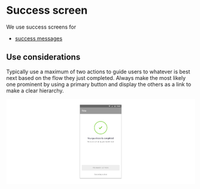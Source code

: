 # Success screen

We use success screens for

* [success messages](../../feedback-scenarios/success-scenario.md)

## Use considerations

Typically use a maximum of two actions to guide users to whatever is best next based on the flow they just completed. Always make the most likely one prominent by using a primary button and display the others as a link to make a clear hierarchy.

![](../../../../.gitbook/assets/android_success.jpg)

